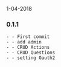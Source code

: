 1-04-2018

### 0.1.1

    - - First commit
    - - add admin
    - - CRUD Actions
    - - CRUD Questions
    - - setting Oauth2
